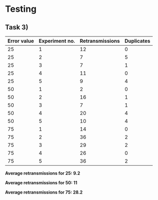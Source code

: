 # Testing

## Task 3)

| **Error value** | **Experiment no.** | **Retransmissions** | **Duplicates** |
|-----------------|:-------------------|:--------------------|:---------------|
| 25 | 1 | 12 | 0 |
| 25 | 2 | 7 | 5 |
| 25 | 3 | 7 | 1 |
| 25 | 4 | 11 | 0 |
| 25 | 5 | 9 | 4 |
| 50 | 1 | 2 | 0 |
| 50 | 2 | 16 | 1 |
| 50 | 3 | 7 | 1 |
| 50 | 4 | 20 | 4 |
| 50 | 5 | 10 | 4 |
| 75 | 1 | 14 | 0 |
| 75 | 2 | 36 | 2 |
| 75 | 3 | 29 | 2 |
| 75 | 4 | 26 | 0 |
| 75 | 5 | 36 | 2 |

**Average retransmissions for 25: 9.2**

**Average retransmissions for 50: 11**

**Average retransmissions for 75: 28.2**